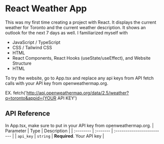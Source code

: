 
# React Weather App

This was my first time creating a project with React. It displays the current weather for Toronto and the current weather description. It shows an outlook for the next 7 days as well. I familiarized myself with 

* JavaScript / TypeScript
* CSS / Tailwind CSS
* HTML
* React Components, React Hooks (useState/useEffect), and Website Structure
* HTML

To try the website, go to App.tsx and replace any api keys from API fetch calls with your API key from openweathermap.org. 

EX.  fetch('http://api.openweathermap.org/data/2.5/weather?q=toronto&appid={YOUR API KEY')
## API Reference


In App.tsx, make sure to put in your API key from openweathermap.org.
| Parameter | Type     | Description                |
| :-------- | :------- | :------------------------- |
| `api_key` | `string` | **Required**. Your API key |

